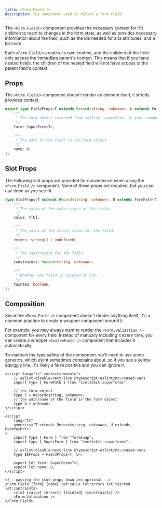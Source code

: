 ```yaml
---
title: <Form.Field />
description: The component used to define a form field.
---
```


The `<Form.Field/>` component provides the necessary context for it's children to react
to changes in the form state, as well as provides necessary information about the field,
such as the ids needed for aria attributes, and a lot more.

Each `<Form.Field/>` creates its own context, and the children of the field only access
the immediate parent's context. This means that if you have nested fields, the children
of the nested field will not have access to the parent field's context.

## Props

The `<Form.Field/>` component doesn't render an element itself, it strictly provides context.

```ts
export type FieldProps<T extends Record<string, unknown>, U extends FormPath<T>> = {
	/**
	 * The form object returned from calling `superForm` in your component.
	 */
	form: SuperForm<T>;

	/**
	 * The path to the field in the form object.
	 */
	name: U;
};
```

## Slot Props

The following slot props are provided for convenience when using the `<Form.Field />` component. None of these props are required, but you can use them as you see fit.

```ts
type SlotProps<T extends Record<string, unknown>, U extends FormPath<T>> = {
	/**
	 * The value of the value store of the field.
	 */
	value: T[U];

	/**
	 * The value of the errors store for the field.
	 */
	errors: string[] | undefined;

	/**
	 * The constraints for the field.
	 */
	constraints: Record<string, unknown>;

	/**
	 * Whether the field is tainted or not.
	 */
	tainted: boolean;
};
```

## Composition

Since the `<Form.Field />` component doesn't render anything itself, it's a common practice to create a wrapper component around it.

For example, you may always want to render the `<Form.Validation />` component for every field. Instead of manually including it every time, you can create a wrapper `<CustomField />` component that includes it automatically.

To maintain the type safety of the component, we'll need to use some generics, which eslint sometimes complains about, so if you see a yellow squiggly line, it's likely a false positive and you can ignore it.

```svelte title="CustomField.svelte"
<script lang="ts" context="module">
	// eslint-disable-next-line @typescript-eslint/no-unused-vars
	import type { FormPath } from "sveltekit-superforms";

	// the form object
	type T = Record<string, unknown>;
	// the path/name of the field in the form object
	type U = unknown;
</script>

<script
	lang="ts"
	generics="T extends Record<string, unknown>, U extends FormPath<T>"
>
	import type { Form } from "formsnap";
	import type { SuperForm } from "sveltekit-superforms";

	// eslint-disable-next-line @typescript-eslint/no-unused-vars
	type $$Props = FieldProps<T, U>;

	export let form: SuperForm<T>;
	export let name: U;
</script>

<!-- passing the slot props down are optional -->
<Form.Field {form} {name} let:value let:errors let:tainted let:contraints>
	<slot {value} {errors} {tainted} {constraints} />
	<Form.Validation />
</Form.Field>
```
